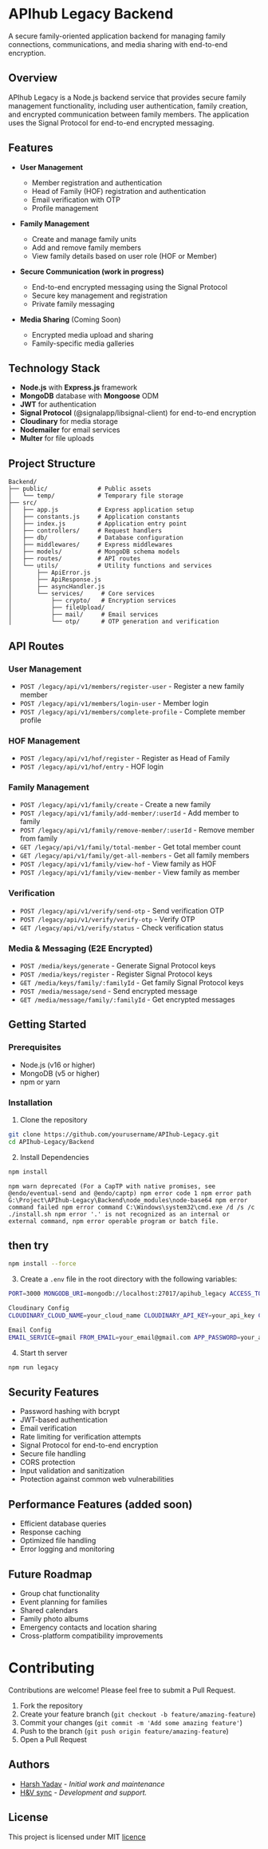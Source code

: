 # APIhub Legacy Backend

A secure family-oriented application backend for managing family connections, communications, and media sharing with end-to-end encryption.

## Overview

APIhub Legacy is a Node.js backend service that provides secure family management functionality, including user authentication, family creation, and encrypted communication between family members. The application uses the Signal Protocol for end-to-end encrypted messaging.

## Features

- **User Management**
  - Member registration and authentication
  - Head of Family (HOF) registration and authentication
  - Email verification with OTP
  - Profile management

- **Family Management**
  - Create and manage family units
  - Add and remove family members
  - View family details based on user role (HOF or Member)

- **Secure Communication (work in progress)**
  - End-to-end encrypted messaging using the Signal Protocol
  - Secure key management and registration
  - Private family messaging

- **Media Sharing** (Coming Soon)
  - Encrypted media upload and sharing
  - Family-specific media galleries

## Technology Stack

- **Node.js** with **Express.js** framework
- **MongoDB** database with **Mongoose** ODM
- **JWT** for authentication
- **Signal Protocol** (@signalapp/libsignal-client) for end-to-end encryption
- **Cloudinary** for media storage
- **Nodemailer** for email services
- **Multer** for file uploads

## Project Structure

```
Backend/
├── public/              # Public assets
│   └── temp/            # Temporary file storage
├── src/
│   ├── app.js           # Express application setup
│   ├── constants.js     # Application constants
│   ├── index.js         # Application entry point
│   ├── controllers/     # Request handlers
│   ├── db/              # Database configuration
│   ├── middlewares/     # Express middlewares
│   ├── models/          # MongoDB schema models
│   ├── routes/          # API routes
│   └── utils/           # Utility functions and services
│       ├── ApiError.js
│       ├── ApiResponse.js
│       ├── asyncHandler.js
│       └── services/     # Core services
│           ├── crypto/   # Encryption services
│           ├── fileUpload/
│           ├── mail/     # Email services
│           └── otp/      # OTP generation and verification
```


## API Routes

### User Management
- `POST /legacy/api/v1/members/register-user` - Register a new family member
- `POST /legacy/api/v1/members/login-user` - Member login
- `POST /legacy/api/v1/members/complete-profile` - Complete member profile

### HOF Management
- `POST /legacy/api/v1/hof/register` - Register as Head of Family
- `POST /legacy/api/v1/hof/entry` - HOF login

### Family Management
- `POST /legacy/api/v1/family/create` - Create a new family
- `POST /legacy/api/v1/family/add-member/:userId` - Add member to family
- `POST /legacy/api/v1/family/remove-member/:userId` - Remove member from family
- `GET /legacy/api/v1/family/total-member` - Get total member count
- `GET /legacy/api/v1/family/get-all-members` - Get all family members
- `POST /legacy/api/v1/family/view-hof` - View family as HOF
- `POST /legacy/api/v1/family/view-member` - View family as member

### Verification
- `POST /legacy/api/v1/verify/send-otp` - Send verification OTP
- `POST /legacy/api/v1/verify/verify-otp` - Verify OTP
- `GET /legacy/api/v1/verify/status` - Check verification status

### Media & Messaging (E2E Encrypted)
- `POST /media/keys/generate` - Generate Signal Protocol keys
- `POST /media/keys/register` - Register Signal Protocol keys
- `GET /media/keys/family/:familyId` - Get family Signal Protocol keys
- `POST /media/message/send` - Send encrypted message
- `GET /media/message/family/:familyId` - Get encrypted messages

## Getting Started

### Prerequisites
- Node.js (v16 or higher)
- MongoDB (v5 or higher)
- npm or yarn

### Installation

1. Clone the repository
```bash
git clone https://github.com/yourusername/APIhub-Legacy.git
cd APIhub-Legacy/Backend
```

2. Install Dependencies
```bash 
npm install
```
`npm warn deprecated (For a CapTP with native promises, see @endo/eventual-send and @endo/captp)
npm error code 1
npm error path G:\Project\APIhub-Legacy\Backend\node_modules\node-base64
npm error command failed
npm error command C:\Windows\system32\cmd.exe /d /s /c ./install.sh
npm error '.' is not recognized as an internal or external command,
npm error operable program or batch file.
`

## then try 
```bash
npm install --force
```

3. Create a `.env` file in the root directory with the following variables:

```bash 
PORT=3000 MONGODB_URI=mongodb://localhost:27017/apihub_legacy ACCESS_TOKEN_SECRET=your_secret_key_here ACCESS_TOKEN_EXPIRY=1d

Cloudinary Config
CLOUDINARY_CLOUD_NAME=your_cloud_name CLOUDINARY_API_KEY=your_api_key CLOUDINARY_API_SECRET=your_api_secret

Email Config
EMAIL_SERVICE=gmail FROM_EMAIL=your_email@gmail.com APP_PASSWORD=your_app_password
```

4. Start th server
```bash
npm run legacy
```

## Security Features

- Password hashing with bcrypt
- JWT-based authentication
- Email verification
- Rate limiting for verification attempts
- Signal Protocol for end-to-end encryption
- Secure file handling
- CORS protection
- Input validation and sanitization
- Protection against common web vulnerabilities

## Performance Features (added soon)
- Efficient database queries
- Response caching
- Optimized file handling
- Error logging and monitoring

## Future Roadmap
- Group chat functionality
- Event planning for families
- Shared calendars
- Family photo albums
- Emergency contacts and location sharing
- Cross-platform compatibility improvements

# Contributing
Contributions are welcome! Please feel free to submit a Pull Request.

1. Fork the repository
2. Create your feature branch (`git checkout -b feature/amazing-feature`)
3. Commit your changes (`git commit -m 'Add some amazing feature'`)
4. Push to the branch (`git push origin feature/amazing-feature`)
5. Open a Pull Request

## Authors
- [Harsh Yadav](https://github.com/HarshYadav152) - <i>Initial work and maintenance</i>
- [H&V sync](https://github.com/HnVsync) - <i>Development and support.</i>

## License
This project is licensed under MIT [licence](https://github.com/HarshYadav152/APIhub-Legacy/blob/main/LICENSE)
